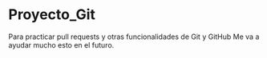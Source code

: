 # Proyecto_Git
Para practicar pull requests y otras funcionalidades de Git y GitHub
Me va a ayudar mucho esto en el futuro.
